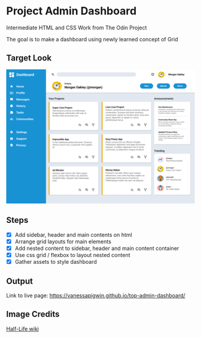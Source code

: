 # Project Admin Dashboard
Intermediate HTML and CSS Work from The Odin Project

The goal is to make a dashboard using newly learned concept of Grid

## Target Look
![output-dashboard](./dashboard-project.png "dashboard")

## Steps
- [x] Add sidebar, header and main contents on html
- [x] Arrange grid layouts for main elements
- [x] Add nested content to sidebar, header and main content container
- [x] Use css grid / flexbox to layout nested content
- [x] Gather assets to style dashboard

## Output
Link to live page: https://vanessapigwin.github.io/top-admin-dashboard/

## Image Credits
[Half-Life wiki](https://half-life.fandom.com/wiki/Main_Page)